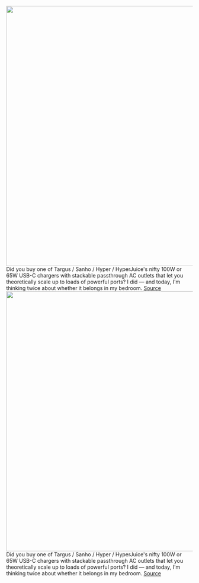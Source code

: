 <img src='https://cdn.vox-cdn.com/thumbor/7oWRntekDT6uwnTizYLnPDtuf5M=/0x0:1239x826/1200x800/filters:focal(521x314:719x512)/cdn.vox-cdn.com/uploads/chorus_image/image/71026798/hyper_stackable_charger.0.jpg' width='700px' /><br/>
Did you buy one of Targus / Sanho / Hyper / HyperJuice's nifty 100W or 65W USB-C chargers with stackable passthrough AC outlets that let you theoretically scale up to loads of powerful ports? I did — and today, I'm thinking twice about whether it belongs in my bedroom.
<a href='https://www.theverge.com/2022/6/28/23186796/hyper-sanho-targus-stackable-gan-usb-c-charger-overheating-issue'> Source <a/><img src='https://cdn.vox-cdn.com/thumbor/7oWRntekDT6uwnTizYLnPDtuf5M=/0x0:1239x826/1200x800/filters:focal(521x314:719x512)/cdn.vox-cdn.com/uploads/chorus_image/image/71026798/hyper_stackable_charger.0.jpg' width='700px' /><br/>
Did you buy one of Targus / Sanho / Hyper / HyperJuice's nifty 100W or 65W USB-C chargers with stackable passthrough AC outlets that let you theoretically scale up to loads of powerful ports? I did — and today, I'm thinking twice about whether it belongs in my bedroom.
<a href='https://www.theverge.com/2022/6/28/23186796/hyper-sanho-targus-stackable-gan-usb-c-charger-overheating-issue'> Source <a/>